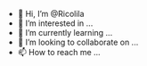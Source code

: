 - 👋 Hi, I’m @Ricolila
- 👀 I’m interested in ...
- 🌱 I’m currently learning ...
- 💞️ I’m looking to collaborate on ...
- 📫 How to reach me ...

<!---
Ricolila/Ricolila is a ✨ special ✨ repository because its `README.md` (this file) appears on your GitHub profile.
You can click the Preview link to take a look at your changes.
--->
